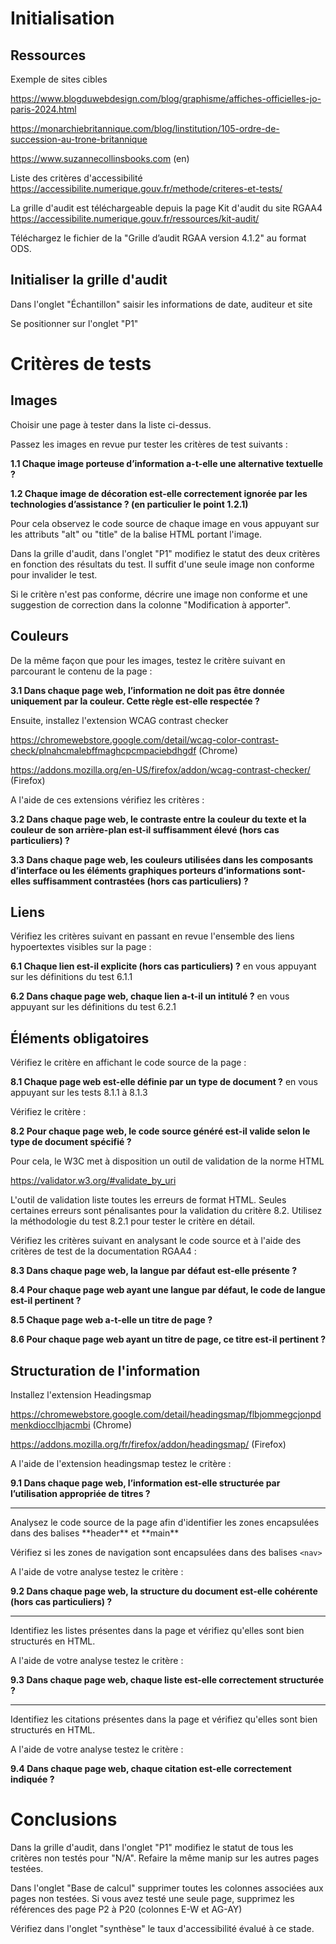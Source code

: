 # Initialisation

## Ressources

Exemple de sites cibles

https://www.blogduwebdesign.com/blog/graphisme/affiches-officielles-jo-paris-2024.html

https://monarchiebritannique.com/blog/linstitution/105-ordre-de-succession-au-trone-britannique

https://www.suzannecollinsbooks.com (en)


Liste des critères d'accessibilité
https://accessibilite.numerique.gouv.fr/methode/criteres-et-tests/

La grille d'audit est téléchargeable depuis la page Kit d'audit du site RGAA4
https://accessibilite.numerique.gouv.fr/ressources/kit-audit/

Téléchargez le fichier de la "Grille d’audit RGAA version 4.1.2" au format ODS.

## Initialiser la grille d'audit

Dans l'onglet "Échantillon" saisir les informations de date, auditeur et site 

Se positionner sur l'onglet "P1"

# Critères de tests

## Images
Choisir une page à tester dans la liste ci-dessus.

Passez les images en revue pur tester les critères de test suivants :

**1.1  Chaque image porteuse d’information a-t-elle une alternative textuelle ?**

**1.2 Chaque image de décoration est-elle correctement ignorée par les technologies d’assistance ? (en particulier le point 1.2.1)**

Pour cela observez le code source de chaque image en vous appuyant sur les attributs "alt" ou "title" de la balise HTML portant l'image.

Dans la grille d'audit, dans l'onglet "P1" modifiez le statut des deux critères en fonction des résultats du test. Il suffit d'une seule image non conforme pour invalider le test.

Si le critère n'est pas conforme, décrire une image non conforme et une suggestion de correction dans la colonne "Modification à apporter".

## Couleurs

De la même façon que pour les images, testez le critère suivant en parcourant le contenu de la page :

**3.1 Dans chaque page web, l’information ne doit pas être donnée uniquement par la couleur. Cette règle est-elle respectée ?**

 Ensuite, installez l'extension WCAG contrast checker

 https://chromewebstore.google.com/detail/wcag-color-contrast-check/plnahcmalebffmaghcpcmpaciebdhgdf (Chrome)

 https://addons.mozilla.org/en-US/firefox/addon/wcag-contrast-checker/ (Firefox)

 A l'aide de ces extensions vérifiez les critères :

**3.2 Dans chaque page web, le contraste entre la couleur du texte et la couleur de son arrière-plan est-il suffisamment élevé (hors cas particuliers) ?**

**3.3 Dans chaque page web, les couleurs utilisées dans les composants d’interface ou les éléments graphiques porteurs d’informations sont-elles suffisamment contrastées (hors cas particuliers) ?** 

## Liens

Vérifiez les critères suivant en passant en revue l'ensemble des liens hypoertextes visibles sur la page :
 
 **6.1 Chaque lien est-il explicite (hors cas particuliers) ?** en vous appuyant sur les définitions du test 6.1.1
 
 **6.2 Dans chaque page web, chaque lien a-t-il un intitulé ?** en vous appuyant sur les définitions du test 6.2.1

## Éléments obligatoires

Vérifiez le critère en affichant le code source de la page :

**8.1 Chaque page web est-elle définie par un type de document ?** en vous appuyant sur les tests 8.1.1 à 8.1.3

Vérifiez le critère :

**8.2 Pour chaque page web, le code source généré est-il valide selon le type de document spécifié ?**

Pour cela, le W3C met à disposition un outil de validation de la norme HTML

https://validator.w3.org/#validate_by_uri

L'outil de validation liste toutes les erreurs de format HTML. Seules certaines erreurs sont pénalisantes pour la validation du critère 8.2. Utilisez la méthodologie du test 8.2.1 pour tester le critère en détail.

Vérifiez les critères suivant en analysant le code source et à l'aide des critères de test de la documentation RGAA4 :

**8.3 Dans chaque page web, la langue par défaut est-elle présente ?**

**8.4 Pour chaque page web ayant une langue par défaut, le code de langue est-il pertinent ?**

**8.5 Chaque page web a-t-elle un titre de page ?**

**8.6 Pour chaque page web ayant un titre de page, ce titre est-il pertinent ?** 

## Structuration de l'information

 Installez l'extension Headingsmap 

 https://chromewebstore.google.com/detail/headingsmap/flbjommegcjonpdmenkdiocclhjacmbi (Chrome)

https://addons.mozilla.org/fr/firefox/addon/headingsmap/ (Firefox)

A l'aide de l'extension headingsmap testez le critère :

 **9.1 Dans chaque page web, l’information est-elle structurée par l’utilisation appropriée de titres ?** 

<hr>
Analysez le code source de la page afin d'identifier les zones encapsulées dans des balises **header** et **main**

Vérifiez si les zones de navigation sont encapsulées dans des balises `<nav>`

A l'aide de votre analyse testez le critère :

 **9.2 Dans chaque page web, la structure du document est-elle cohérente (hors cas particuliers) ?** 
<hr>
 Identifiez les listes présentes dans la page et vérifiez qu'elles sont bien structurés en HTML.

 A l'aide de votre analyse testez le critère :

**9.3 Dans chaque page web, chaque liste est-elle correctement structurée ?**
<hr>

Identifiez les citations présentes dans la page et vérifiez qu'elles sont bien structurés en HTML.

 A l'aide de votre analyse testez le critère :

**9.4 Dans chaque page web, chaque citation est-elle correctement indiquée ?**


# Conclusions

Dans la grille d'audit, dans l'onglet "P1" modifiez le statut de tous les critères non testés pour "N/A". Refaire la même manip sur les autres pages testées.

Dans l'onglet "Base de calcul" supprimer toutes les colonnes associées aux pages non testées. Si vous avez testé une seule page, supprimez les références des page P2 à P20 (colonnes E-W et AG-AY)

Vérifiez dans l'onglet "synthèse" le taux d'accessibilité évalué à ce stade.
